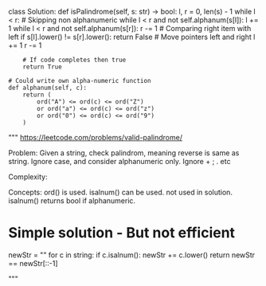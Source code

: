 class Solution:
    def isPalindrome(self, s: str) -> bool:
        l, r = 0, len(s) - 1
        while l < r:
            # Skipping non alphanumeric
            while l < r and not self.alphanum(s[l]):
                l += 1
            while l < r and not self.alphanum(s[r]):
                r -= 1
            # Comparing right item with left
            if s[l].lower() != s[r].lower():
                return False
            # Move pointers left and right
            l += 1
            r -= 1
            
        # If code completes then true
        return True

    # Could write own alpha-numeric function
    def alphanum(self, c):
        return (
            ord("A") <= ord(c) <= ord("Z")
            or ord("a") <= ord(c) <= ord("z")
            or ord("0") <= ord(c) <= ord("9")
        )
        
"""
https://leetcode.com/problems/valid-palindrome/

Problem:
Given a string, check palindrom, meaning reverse is same as string.
Ignore case, and consider alphanumeric only. Ignore + ; . etc

Complexity:


Concepts:
ord() is used. 
isalnum() can be used. not used in solution. isalnum() returns bool if alphanumeric.

# Simple solution - But not efficient
newStr = ""
for c in string:
    if c.isalnum():
        newStr += c.lower()
return newStr == newStr[::-1]

"""

